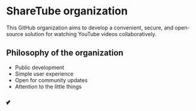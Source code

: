 # ShareTube organization

This GitHub organization aims to develop a convenient, secure, and open-source solution for watching YouTube videos collaboratively.

## Philosophy of the organization

* Public development
* Simple user experience
* Open for community updates
* Attention to the little things

### 💕